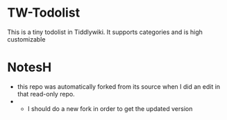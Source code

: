 # TW-Todolist
This is a tiny todolist in Tiddlywiki. It supports categories and is high customizable


# NotesH

* this repo was automatically forked from its source when I did an edit in that read-only repo.
* * I should do a new fork in order to get the updated version
